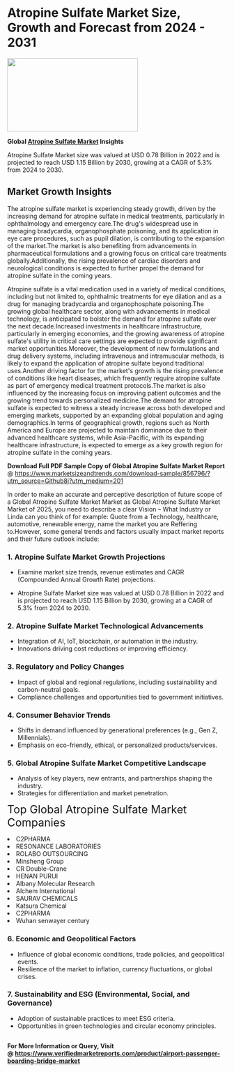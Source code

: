<H1>Atropine Sulfate Market Size, Growth and Forecast from 2024 - 2031</H1><img class="aligncenter size-medium wp-image-584254" src="https://thirdeyenews.in/wp-content/uploads/2024/09/Global-Market-Research-300x168.jpeg" alt="" width="300" height="168" /><p><strong>Global&nbsp;<a href="https://www.marketsizeandtrends.com/download-sample/856796/?utm_source=Github8j?utm_medium=201">Atropine Sulfate Market</a> Insights</strong></p><p>Atropine Sulfate Market size was valued at USD 0.78 Billion in 2022 and is projected to reach USD 1.15 Billion by 2030, growing at a CAGR of 5.3% from 2024 to 2030.</p><p><h2>Market Growth Insights</h2> <p>The atropine sulfate market is experiencing steady growth, driven by the increasing demand for atropine sulfate in medical treatments, particularly in ophthalmology and emergency care.The drug's widespread use in managing bradycardia, organophosphate poisoning, and its application in eye care procedures, such as pupil dilation, is contributing to the expansion of the market.The market is also benefiting from advancements in pharmaceutical formulations and a growing focus on critical care treatments globally.Additionally, the rising prevalence of cardiac disorders and neurological conditions is expected to further propel the demand for atropine sulfate in the coming years.</p> <p>Atropine sulfate is a vital medication used in a variety of medical conditions, including but not limited to, ophthalmic treatments for eye dilation and as a drug for managing bradycardia and organophosphate poisoning.The growing global healthcare sector, along with advancements in medical technology, is anticipated to bolster the demand for atropine sulfate over the next decade.Increased investments in healthcare infrastructure, particularly in emerging economies, and the growing awareness of atropine sulfate's utility in critical care settings are expected to provide significant market opportunities.Moreover, the development of new formulations and drug delivery systems, including intravenous and intramuscular methods, is likely to expand the application of atropine sulfate beyond traditional uses.Another driving factor for the market's growth is the rising prevalence of conditions like heart diseases, which frequently require atropine sulfate as part of emergency medical treatment protocols.The market is also influenced by the increasing focus on improving patient outcomes and the growing trend towards personalized medicine.The demand for atropine sulfate is expected to witness a steady increase across both developed and emerging markets, supported by an expanding global population and aging demographics.In terms of geographical growth, regions such as North America and Europe are projected to maintain dominance due to their advanced healthcare systems, while Asia-Pacific, with its expanding healthcare infrastructure, is expected to emerge as a key growth region for atropine sulfate in the coming years.</p> <p><span class=""><strong>Download Full PDF Sample Copy of Global Atropine Sulfate Market Report</strong> @ <a href="https://www.marketsizeandtrends.com/download-sample/856796/?utm_source=Github8j?utm_medium=201" target="_blank">https://www.marketsizeandtrends.com/download-sample/856796/?utm_source=Github8j?utm_medium=201</a></span></p><p>In order to make an accurate and perceptive description of future scope of a Global&nbsp;Atropine Sulfate Market Market as Global&nbsp;Atropine Sulfate Market Market of 2025, you need to describe a clear Vision &ndash; What Industry or Linda can you think of for example: Quote from a Technology, healthcare, automotive, renewable energy, name the market you are Reffering to.However, some general trends and factors usually impact market reports and their future outlook include:</p><h3>1.&nbsp;<strong>Atropine Sulfate Market Growth Projections</strong></h3><ul><li>Examine market size trends, revenue estimates and CAGR (Compounded Annual Growth Rate) projections.</li><li><p>Atropine Sulfate Market size was valued at USD 0.78 Billion in 2022 and is projected to reach USD 1.15 Billion by 2030, growing at a CAGR of 5.3% from 2024 to 2030.</p></li></ul><h3>2.&nbsp;<strong>Atropine Sulfate Market Technological Advancements</strong></h3><ul><li>Integration of AI, IoT, blockchain, or automation in the industry.</li><li>Innovations driving cost reductions or improving efficiency.</li></ul><h3>3.&nbsp;<strong>Regulatory and Policy Changes</strong></h3><ul><li>Impact of global and regional regulations, including sustainability and carbon-neutral goals.</li><li>Compliance challenges and opportunities tied to government initiatives.</li></ul><h3>4.&nbsp;<strong>Consumer Behavior Trends</strong></h3><ul><li>Shifts in demand influenced by generational preferences (e.g., Gen Z, Millennials).</li><li>Emphasis on eco-friendly, ethical, or personalized products/services.</li></ul><h3>5.&nbsp;<strong>Global Atropine Sulfate Market Competitive Landscape</strong></h3><ul><li>Analysis of key players, new entrants, and partnerships shaping the industry.</li><li>Strategies for differentiation and market penetration.</li></ul><p data-pm-slice="1 1 []"><span style="color: inherit; font-family: inherit; font-size: 25px;">Top Global Atropine Sulfate Market Companies</span></p><div class="" data-test-id=""><p><li>C2PHARMA</li><li> RESONANCE LABORATORIES</li><li> ROLABO OUTSOURCING</li><li> Minsheng Group</li><li> CR Double-Crane</li><li> HENAN PURUI</li><li> Albany Molecular Research</li><li> Alchem International</li><li> SAURAV CHEMICALS</li><li> Katsura Chemical</li><li> C2PHARMA</li><li> Wuhan senwayer century</li></p></div><h3>6.&nbsp;<strong>Economic and Geopolitical Factors</strong></h3><ul><li>Influence of global economic conditions, trade policies, and geopolitical events.</li><li>Resilience of the market to inflation, currency fluctuations, or global crises.</li></ul><h3>7.&nbsp;<strong>Sustainability and ESG (Environmental, Social, and Governance)</strong></h3><ul><li>Adoption of sustainable practices to meet ESG criteria.</li><li>Opportunities in green technologies and circular economy principles.</li></ul><h2><strong style="font-size: 14px;">For More Information or Query, Visit @&nbsp;</strong><a style="background-color: #ffffff; font-size: 14px;" href="https://www.marketsizeandtrends.com/report/atropine-sulfate-market/" target="_blank">https://www.verifiedmarketreports.com/product/airport-passenger-boarding-bridge-market</a></h2>